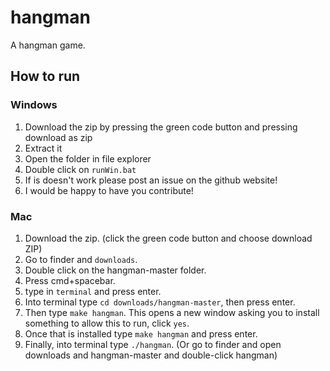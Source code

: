  hangman
 =============
A hangman game.


How to run
---------------------


### Windows
1. Download the zip by pressing the green code button and pressing download as zip
1. Extract it
1. Open the folder in file explorer
1. Double click on `runWin.bat`
1. If is doesn't work please post an issue on the github website!
1. I would be happy to have you contribute!

### Mac

1. Download the zip. (click the green code button and choose download ZIP)
2. Go to finder and `downloads`.
3. Double click on the hangman-master folder.
4. Press cmd+spacebar.
5. type in `terminal` and press enter.
6. Into terminal type `cd downloads/hangman-master`, then press enter. 
7. Then type `make hangman`. This opens a new window asking you to install something to allow this to run, click `yes`.
8. Once that is installed type `make hangman` and press enter.
9. Finally, into terminal type `./hangman`. (Or go to finder and open downloads and hangman-master and double-click hangman)
